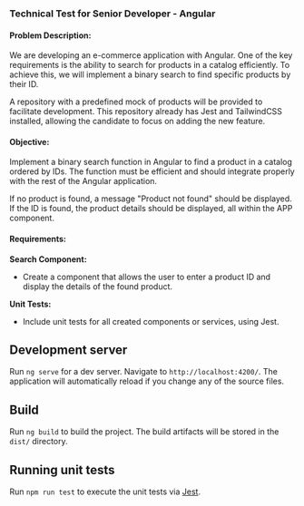 ### Technical Test for Senior Developer - Angular

#### Problem Description:

We are developing an e-commerce application with Angular. One of the key requirements is the ability to search for products in a catalog efficiently. To achieve this, we will implement a binary search to find specific products by their ID.

A repository with a predefined mock of products will be provided to facilitate development. This repository already has Jest and TailwindCSS installed, allowing the candidate to focus on adding the new feature.

#### Objective:

Implement a binary search function in Angular to find a product in a catalog ordered by IDs. The function must be efficient and should integrate properly with the rest of the Angular application.

If no product is found, a message "Product not found" should be displayed. If the ID is found, the product details should be displayed, all within the APP component.

#### Requirements:

**Search Component:**

- Create a component that allows the user to enter a product ID and display the details of the found product.

**Unit Tests:**

- Include unit tests for all created components or services, using Jest.

## Development server

Run `ng serve` for a dev server. Navigate to `http://localhost:4200/`. The application will automatically reload if you change any of the source files.

## Build

Run `ng build` to build the project. The build artifacts will be stored in the `dist/` directory.

## Running unit tests

Run `npm run test` to execute the unit tests via [Jest](https://jestjs.io/).

